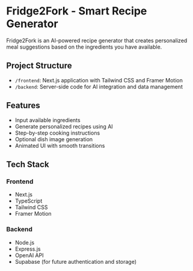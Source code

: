 # Fridge2Fork - Smart Recipe Generator

Fridge2Fork is an AI-powered recipe generator that creates personalized meal suggestions based on the ingredients you have available.

## Project Structure

- `/frontend`: Next.js application with Tailwind CSS and Framer Motion
- `/backend`: Server-side code for AI integration and data management

## Features

- Input available ingredients
- Generate personalized recipes using AI
- Step-by-step cooking instructions
- Optional dish image generation
- Animated UI with smooth transitions

## Tech Stack

### Frontend

- Next.js
- TypeScript
- Tailwind CSS
- Framer Motion

### Backend

- Node.js
- Express.js
- OpenAI API
- Supabase (for future authentication and storage)
